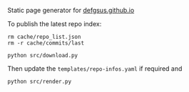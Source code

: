 Static page generator for [defgsus.github.io](https://defgsus.github.io/)


To publish the latest repo index:

    rm cache/repo_list.json
    rm -r cache/commits/last

    python src/download.py

Then update the `templates/repo-infos.yaml` if required and

    python src/render.py

